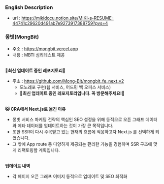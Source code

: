 ### English Description
- url : https://mikidocu.notion.site/MIKI-s-RESUME-44741c29620d491ab7e9273917388759?pvs=4

### 몽빗(MongBit)
- 주소 : https://mongbit.vercel.app
- 내용 : MBTI 심리테스트 제공
<br><br>

**🔸최신 업데이트 중인 레포지토리🔸**
- 주소 : https://github.com/Mong-Bit/mongbit_fe_next_v2
   - 모노레포 구현(웹 서비스, 어드민 백 오피스 서비스)
   - **🔸최신 업데이트 중인 레포지토리입니다. 꼭 방문해주세요!🔸**
<br><br>

 **🐱 CRA에서 Next.js로 옮긴 이유**
 - 몽빗 서비스 마케팅 전략의 핵심인 SEO 설정을 위해 동적으로 오픈 그래프 데이터와 메타 데이터를 업데이트하는 것이 가장 큰 목적입니다.
 - 또한 SSR이 다시 주목받고 있는 현재의 흐름에 적응하고자 Next.js 를 선택하게 되었습니다.
 - 그 밖에 App route 등 다양하게 제공되는 편리한 기능을 경험하며 SSR 구조에 맞게 리팩토링할 계획입니다.
<br><br>

**업데이트 내역**
- 각 페이지 오픈 그래프 이미지 동적으로 업데이트 및 SEO 최적화
